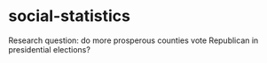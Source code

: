 # social-statistics
 Research question: do more prosperous counties vote Republican in presidential elections?
